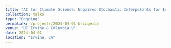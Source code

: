 ```yaml
---
title: "AI for Climate Science: Unpaired Stochastic Interpolants for Ice Crystal Analysis"
collection: talks
type: "Ongoing"
permalink: /projects/2024-04-01-bridgeice
venue: "UC Irvine & Columbia U"
date: 2024-04-01
location: "Irvine, CA"
---
```

